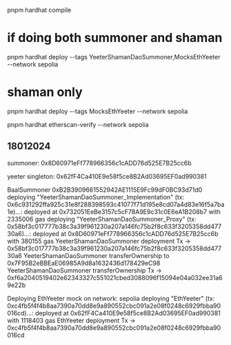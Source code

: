 pnpm hardhat compile

# if doing both summoner and shaman

pnpm hardhat deploy --tags YeeterShamanDaoSummoner,MocksEthYeeter --network sepolia

# shaman only

pnpm hardhat deploy --tags MocksEthYeeter --network sepolia

pnpm hardhat etherscan-verify --network sepolia

## 18012024

summoner: 0x8D60971eFf778966356c1cADD76d525E7B25cc6b

yeeter singleton: 0x62fF4Ca410E9e58f5ce8B2Ad03695EF0ad990381

BaalSummoner 0xB2B3909661552942AE1115E9Fc99dF0BC93d71d0 deploying "YeeterShamanDaoSummoner_Implementation" (tx:
0x6c931292ffa925c31e8f288398593c41077f71d195e8cd07a4d83e16f5a7ba1e)...: deployed at
0x732051EeBe3157c5cF78A9E9c31c0E6eA1B208b7 with 2335006 gas deploying "YeeterShamanDaoSummoner_Proxy" (tx:
0x58bf3c017777b38c3a39f961230a207a146fc75b2f8c633f3205358dd47730a6)...: deployed at
0x8D60971eFf778966356c1cADD76d525E7B25cc6b with 380155 gas YeeterShamanDaoSummoner deployment Tx ->
0x58bf3c017777b38c3a39f961230a207a146fc75b2f8c633f3205358dd47730a6 YeeterShamanDaoSummoner transferOwnership to
0x7F95B2eBBEaE06985A9d8a1632436d178429eC98 YeeterShamanDaoSummoner transferOwnership Tx ->
0xf6a2040519402e62343327c551021cbed3088096f15094e04a032ee31a69e22b

Deploying EthYeeter mock on network: sepolia deploying "EthYeeter" (tx:
0xc4fb5f4f4b8aa7390a70dd8e9a890552cbc091a2e08f0248c6929fbba90016cd)...: deployed at
0x62fF4Ca410E9e58f5ce8B2Ad03695EF0ad990381 with 1118403 gas EthYeeter deployment Tx ->
0xc4fb5f4f4b8aa7390a70dd8e9a890552cbc091a2e08f0248c6929fbba90016cd
